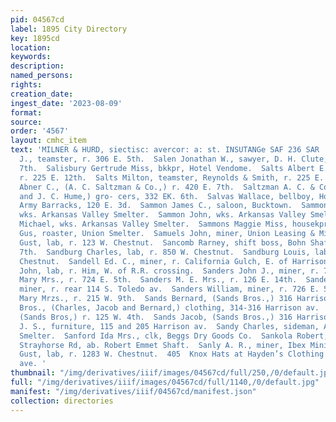 ```yaml
---
pid: 04567cd
label: 1895 City Directory
key: 1895cd
location: 
keywords: 
description: 
named_persons: 
rights: 
creation_date: 
ingest_date: '2023-08-09'
format: 
source: 
order: '4567'
layout: cmhc_item
text: 'MILNER & HURD, siectisc: avercor: a: st. INSUTANGe SAF 236 SAR  Saffin William
  J., teamster, r. 306 E. 5th.  Salen Jonathan W., sawyer, D. H. Clute, r. 203 E.
  7th.  Salisbury Gertrude Miss, bkkpr, Hotel Vendome.  Salts Albert E., teamster,
  r. 225 E. 12th.  Salts Milton, teamster, Reynolds & Smith, r. 225 E. 12th.  Saltzman
  Abner C., (A. C. Saltzman & Co.,) r. 420 E. 7th.  Saltzman A. C. & Co., (A. C. Saltzman
  and J. C. Hume,) gro- cers, 332 EK. 6th.  Salvas Wallace, bellboy, Hotel Vendome.  Salvation
  Army Barracks, 120 E. 3d.  Sammon James C., saloon, Bucktown.  Sammon James H.,
  wks. Arkansas Valley Smelter.  Sammon John, wks. Arkansas Valley Smelter, r. Bucktown.  Sammon
  Michael, wks. Arkansas Valley Smelter.  Sammons Maggie Miss, housekpr, Hotel Vendome.  Samson
  Gus, roaster, Union Smelter.  Samuels John, miner, Union Leasing & Mining Co.  Samuelson
  Gust, lab, r. 123 W. Chestnut.  Sancomb Rarney, shift boss, Bohn Shaft, r. 218 E.
  7th.  Sandburg Charles, lab, r. 850 W. Chestnut.  Sandburg Louis, lab, r.850 W.
  Chestnut.  Sandell Ed. C., miner, r. California Gulch, E. of Harrison av.  Sanders
  John, lab, r. Him, W. of R.R. crossing.  Sanders John J., miner, r. 724 E. 5th.  Sanders
  Mary Mrs., r. 724 E. 5th.  Sanders M. E. Mrs., r. 126 E. 14th.  Sanders Samuel T.,
  miner, r. rear 114 S. Toledo av.  Sanders William, miner, r. 726 E. 5th.  Sanderson
  Mary Mrzs., r. 215 W. 9th.  Sands Bernard, (Sands Bros.,) 316 Harrison av.  Sands
  Bros., (Charles, Jacob and Bernard,) clothing, 314-316 Harrison av.  Sands Charles,
  (Sands Bros,) r. 125 W. 4th.  Sands Jacob, (Sands Bros.,) 316 Harrison av.  Sandusky
  J. S., furniture, 115 and 205 Harrison av.  Sandy Charles, sideman, Arkansas Valley
  Smelter.  Sanford Ida Mrs., clk, Beggs Dry Goods Co.  Sankola Robert, miner, r.
  Strayhorse Rd, ab. Robert Emmet Shaft.  Sanly A. R., miner, Ibex Mining Co.  Sard
  Gust, lab, r. 1283 W. Chestnut.  405  Knox Hats at Hayden’s Clothing Store sarrison
  ave. '
thumbnail: "/img/derivatives/iiif/images/04567cd/full/250,/0/default.jpg"
full: "/img/derivatives/iiif/images/04567cd/full/1140,/0/default.jpg"
manifest: "/img/derivatives/iiif/04567cd/manifest.json"
collection: directories
---
```

